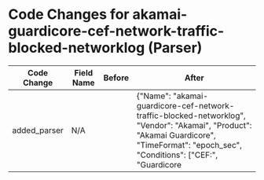 # Code Changes for akamai-guardicore-cef-network-traffic-blocked-networklog (Parser)

| Code Change | Field Name | Before | After |
|-------------|------------|--------|-------|
| added_parser | N/A |  | {"Name": "akamai-guardicore-cef-network-traffic-blocked-networklog", "Vendor": "Akamai", "Product": "Akamai Guardicore", "TimeFormat": "epoch_sec", "Conditions": ["CEF:", "Guardicore|Centra", "|Network Log|", "act=Blocked"], "Fields": ["start=({time}\d{10})", "CEF:\d+\|([^\|]+\|){4}({event_name}[^\|]+)", "CEF:\d+\|([^\|]+\|){3}({category}[^\|]+)", "src=({src_ip}((([0-9a-fA-F.]{0,4}):{1,2}){1,7}([0-9a-fA-F]){0,4})|(((25[0-5]|(2[0-4]|1\d|[0-9]|)\d)\.?\b){4}))(:({src_port}\d+))?", "shost=({src_host}[\w\-\.]+)", "dst=({dest_ip}((([0-9a-fA-F.]{0,4}):{1,2}){1,7}([0-9a-fA-F]){0,4})|(((25[0-5]|(2[0-4]|1\d|[0-9]|)\d)\.?\b){4}))(:({dest_port}\d+))?", "dhost=({dest_host}[\w\-\.]+)", "suser=(((?i)NT AUTHORITY|({src_domain}[^\\]+))[\\]+)?((?i)SYSTEM|LOCAL SERVICE|NETWORK SERVICE|({src_user}[\w\.\-\!\#\^\~]{1,40}\$?))", "duser=(((?i)NT AUTHORITY|({dest_domain}[^\\]+))[\\]+)?((?i)SYSTEM|LOCAL SERVICE|NETWORK SERVICE|({dest_user}[\w\.\-\!\#\^\~]{1,40}\$?))", "proto=({protocol}[^=]+)\s+\w+=", "dpt=({dest_port}\d+)", "act=({action}[^=]+)\s+\w+=", "cs1=({connection_type}[^\s]+)\s+\w+=", "cs2=({additional_info}[^=]+)\s+\w+=", "cs4=({more_info}[^=]+)\s+\w+=", "cs13=({src_process_path}({src_process_dir}(?:\w+:|\/)*(?:[\\\/]+[\w\s\.\-\(\)]+)*[\\\/]+)({src_process_name}[\w\-.]+)*)", "cs14=({app}[^=]+)(?:\s\w+|$)", "cs15=({dest_process_path}({dest_process_dir}(?:\w+:|\/)*(?:[\\\/]+[\w\s\.\-\(\)]+)*[\\\/]+)({dest_process_name}[\w\-.]+)*)", "cs16=({app}[^=]+)(?:\s\w+|$)"], "ParserVersion": "v1.0.0"} |